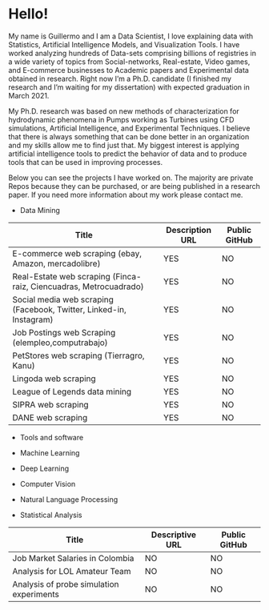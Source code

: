 # Hello!

My name is Guillermo and I am a Data Scientist, I love explaining data with Statistics, Artificial Intelligence Models, and Visualization Tools. I have worked analyzing hundreds of Data-sets comprising billions of registries in a wide variety of topics from Social-networks, Real-estate, Video games, and E-commerce businesses to Academic papers and Experimental data obtained in research. Right now I’m a Ph.D. candidate (I finished my research and I’m waiting for my dissertation) with expected graduation in March 2021. 

My Ph.D. research was based on new methods of characterization for hydrodynamic phenomena in Pumps working as Turbines using CFD simulations, Artificial Intelligence, and Experimental Techniques. I believe that there is always something that can be done better in an organization and my skills allow me to find just that. My biggest interest is applying artificial intelligence tools to predict the behavior of data and to produce tools that can be used in improving processes. 

Below you can see the projects I have worked on. The majority are private Repos because they can be purchased, or are being published in a research paper. If you need more information about my work please contact me.

* Data Mining

| Title                                                               | Description URL | Public GitHub |
|---------------------------------------------------------------------|-----------------|---------------|
| E-commerce web scraping (ebay, Amazon, mercadolibre)                | YES             | NO            |
| Real-Estate web scraping (Finca-raiz, Ciencuadras, Metrocuadrado)   | YES             | NO            |
| Social media web scraping (Facebook, Twitter, Linked-in, Instagram) | YES             | NO            |
| Job Postings web Scraping (elempleo,computrabajo)                   | YES             | NO            |
| PetStores web scraping (Tierragro, Kanu)                            | YES             | NO            |
| Lingoda web scraping                                                | YES             | NO            |
| League of Legends data mining                                       | YES             | NO            |
| SIPRA web scraping                                                  | YES             | NO            |
| DANE web scraping                                                   | YES             | NO            |

* Tools and software

* Machine Learning
* Deep Learning
* Computer Vision
* Natural Language Processing

* Statistical Analysis

| Title                                    | Descriptive URL    | Public GitHub |
|------------------------------------------|--------------------|---------------|
| Job Market Salaries in Colombia          | NO                 | NO            |
| Analysis for LOL Amateur Team            | NO                 | NO            |
| Analysis of probe simulation experiments | NO                 | NO            |


